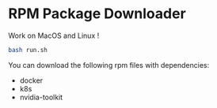 # RPM Package Downloader

Work on MacOS and Linux !

```bash
bash run.sh
```

You can download the following rpm files with dependencies:
- docker
- k8s 
- nvidia-toolkit
